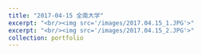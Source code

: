 ```yaml
---
title: "2017-04-15 全南大学"
excerpt: "<br/><img src='/images/2017.04.15_1.JPG'>"
excerpt: "<br/><img src='/images/2017.04.15_2.JPG'>"
collection: portfolio
---
```

